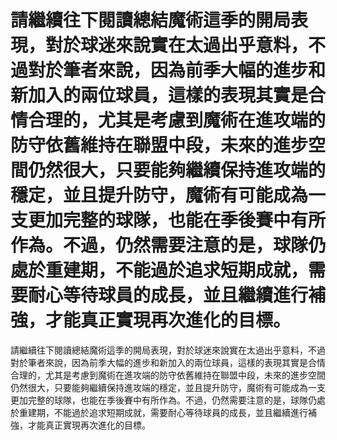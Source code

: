 #  請繼續往下閱讀總結魔術這季的開局表現，對於球迷來說實在太過出乎意料，不過對於筆者來說，因為前季大幅的進步和新加入的兩位球員，這樣的表現其實是合情合理的，尤其是考慮到魔術在進攻端的防守依舊維持在聯盟中段，未來的進步空間仍然很大，只要能夠繼續保持進攻端的穩定，並且提升防守，魔術有可能成為一支更加完整的球隊，也能在季後賽中有所作為。不過，仍然需要注意的是，球隊仍處於重建期，不能過於追求短期成就，需要耐心等待球員的成長，並且繼續進行補強，才能真正實現再次進化的目標。 
  請繼續往下閱讀總結魔術這季的開局表現，對於球迷來說實在太過出乎意料，不過對於筆者來說，因為前季大幅的進步和新加入的兩位球員，這樣的表現其實是合情合理的，尤其是考慮到魔術在進攻端的防守依舊維持在聯盟中段，未來的進步空間仍然很大，只要能夠繼續保持進攻端的穩定，並且提升防守，魔術有可能成為一支更加完整的球隊，也能在季後賽中有所作為。不過，仍然需要注意的是，球隊仍處於重建期，不能過於追求短期成就，需要耐心等待球員的成長，並且繼續進行補強，才能真正實現再次進化的目標。